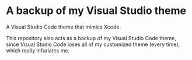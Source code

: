 # A backup of my Visual Studio theme

A Visual Studio Code theme that mimics Xcode.

This repository also acts as a backup of my Visual Studio Code theme, since Visual Studio Code loses all of my customized theme (every time), which really infuriates me.
